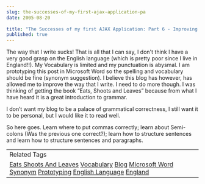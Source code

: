 ```yaml
---
slug: the-successes-of-my-first-ajax-application-pa
date: 2005-08-20
 
title: "The Successes of my first AJAX Application: Part 6 - Improving my Grammar"
published: true
---
```

The way that I write sucks!  That is all that I can say, I don't think I have a very good grasp on the English language (which is pretty poor since I live in England!!).  My Vocabulary is limited and my punctuation is abysmal.  I am prototyping this post in Microsoft Word so the spelling and vocabulary should be fine (synonym suggestion).  I believe this blog has however, has allowed me to improve the way that I write.  I need to do more though.  I was thinking of getting the book “Eats, Shoots and Leaves” because from what I have heard it is a great introduction to grammar.<p />I don’t want my blog to be a palace of grammatical correctness, I still want it to be personal, but I would like it to read well.  <p />So here goes.  Learn where to put commas correctly; learn about Semi-colons (Was the previous one correct?); learn how to structure sentences and learn how to structure sentences and paragraphs.<p /><table class="TechnoratiHead TagHeader">
<tr><td>Related Tags</td></tr>
<tr class="Technorati"><td>
<a href="https://paul.kinlan.me/tags/Eats%20Shoots%20And%20Leaves" class="Tag" rel="tag">Eats Shoots And Leaves</a> <a href="https://paul.kinlan.me/tags/Vocabulary" class="Tag" rel="tag">Vocabulary</a> <a href="https://paul.kinlan.me/tags/Blog" class="Tag" rel="tag">Blog</a> <a href="https://paul.kinlan.me/tags/Microsoft%20Word" class="Tag" rel="tag">Microsoft Word</a> <a href="https://paul.kinlan.me/tags/Synonym" class="Tag" rel="tag">Synonym</a> <a href="https://paul.kinlan.me/tags/Prototyping" class="Tag" rel="tag">Prototyping</a> <a href="https://paul.kinlan.me/tags/English%20Language" class="Tag" rel="tag">English Language</a> <a href="https://paul.kinlan.me/tags/England" class="Tag" rel="tag">England</a>
</td></tr>
</table><div class="blogger-post-footer"><img class="posterous_download_image" src="https://blogger.googleusercontent.com/tracker/8109338-112453021276275409?l=www.kinlan.co.uk%2Findex.html" height="1" alt="" width="1" /></div>

